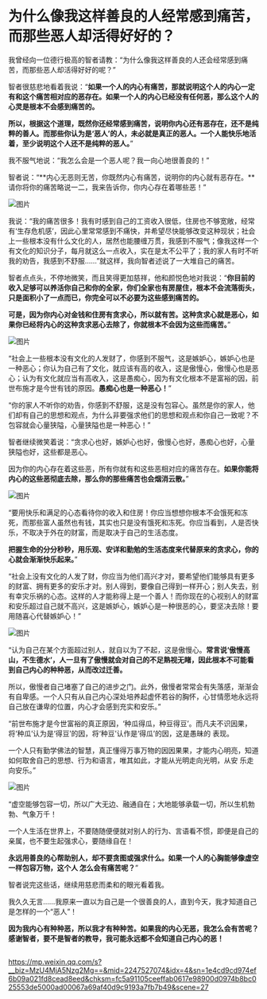 
# 为什么像我这样善良的人经常感到痛苦，而那些恶人却活得好好的？

我曾经向一位德行极高的智者请教：“为什么像我这样善良的人还会经常感到痛苦，而那些恶人却活得好好的呢？”  

  
智者很慈悲地看着我说：“**如果一个人的内心有痛苦，那就说明这个人的内心一定有和这个痛苦相对应的恶存在。如果一个人的内心已经没有任何恶，那么这个人的心灵是根本不会感到痛苦的。**

**所以，根据这个道理，既然你还经常感到痛苦，说明你内心还有恶存在，还不是纯粹的善人。而那些你认为是‘恶人’的人，未必就是真正的恶人。一个人能快乐地活着，至少说明这个人还不是纯粹的恶人。**”

我不服气地说：“我怎么会是一个恶人呢？我一向心地很善良的！”

智者说：“**内心无恶则无苦，你既然内心有痛苦，说明你的内心就有恶存在。**请你将你的痛苦略说一二，我来告诉你，你内心存在着哪些恶！”

![图片](https://mmbiz.qpic.cn/mmbiz_jpg/G2pRx4a9tsSWsNibfyROLxiaPw0tjt2eEVia6ZTxXsPbaKIHfeqPagdA9icWWYd7JTb6rbREYruDt8C7icnjiaBFoVCQ/640?wx_fmt=jpeg&tp=webp&wxfrom=5&wx_lazy=1&wx_co=1)

我说：“我的痛苦很多！我有时感到自己的工资收入很低，住房也不够宽敞，经常有‘生存危机感’，因此心里常常感到不痛快，并希望尽快能够改变这种现状；社会上一些根本没有什么文化的人，居然也能腰缠万贯，我感到不服气；像我这样一个有文化的知识分子，每月就这么一点收入，实在是太不公平了；我的家人有时不听我的劝告，我感到不舒服……”就这样，我向智者述说了一大堆自己的痛苦。

智者点点头，不停地微笑，而且笑得更加慈祥，他和颜悦色地对我说：“**你目前的收入足够可以养活你自己和你的全家，你们全家也有房屋住，根本不会流落街头，只是面积小了一点而已，你完全可以不必要为这些感到痛苦的。**

**可是，因为你内心对金钱和住房有贪求心，所以就有苦。这种贪求心就是恶心，如果你已经将内心的这种贪求恶心去除了，你就根本不会因为这些而痛苦。**”

![图片](https://mmbiz.qpic.cn/mmbiz_jpg/G2pRx4a9tsSDEhxxdr8LObGgIhCKoqiccnpLv5IrQQ5A7qzdtk4Hh4dF8icnVY57xzEfY7qt2ltfPb4yNiaOjibQhg/640?wx_fmt=jpeg&tp=webp&wxfrom=5&wx_lazy=1&wx_co=1)

“社会上一些根本没有文化的人发财了，你感到不服气，这是嫉妒心，嫉妒心也是一种恶心；你认为自己有了文化，就应该有高的收入，这是傲慢心，傲慢心也是恶心；认为有文化就应当有高收入，这是愚痴心，因为有文化根本不是富裕的因，前世布施才是今世有钱的原因。**愚痴心也是一种恶心！**”

“你的家人不听你的劝告，你感到不舒服，这是没有包容心。虽然是你的家人，他们却有自己的思想和观点，为什么非要强求他们的思想和观点和你自己一致呢？不包容就会心量狭隘，心量狭隘也是一种恶心！”

智者继续微笑着说：“贪求心也好，嫉妒心也好，傲慢心也好，愚痴心也好，心量狭隘也好，这些都是恶心。

因为你的内心存在着这些恶，所有你就有和这些恶相对应的痛苦存在。**如果你能将内心的这些恶彻底去除，那么你的那些痛苦也会烟消云散。**”

![图片](https://mmbiz.qpic.cn/mmbiz_jpg/G2pRx4a9tsSDEhxxdr8LObGgIhCKoqiccMrJh59ssZUo6mYf7eWkS1Hnsp57o4pZxeQt47x8xlg8nkgX2YUjswA/640?wx_fmt=jpeg&tp=webp&wxfrom=5&wx_lazy=1&wx_co=1)

“要用快乐和满足的心态看待你的收入和住房！你应当想想你根本不会饿死和冻死，而那些富人虽然也有钱，其实也只是没有饿死和冻死。你应当看到，人是否快乐，不取决于外在的财富，而是取决于自己的生活态度。

**把握生命的分分秒秒，用乐观、安详和勤勉的生活态度来代替原来的贪求心，你的心就会渐渐快乐起来。**”

“社会上没有文化的人发了财，你应当为他们高兴才对，要希望他们能够具有更多的财富、拥有更多的安乐才对。别人得到，要像自己得到一样开心；别人失去，别有幸灾乐祸的心态。这样的人才能称得上是一个善人！而你现在的心视别人的财富和安乐超过自己就不高兴，这是嫉妒心，嫉妒心是一种很恶的心，要坚决去除！要用随喜心代替嫉妒心！”  

![图片](https://mmbiz.qpic.cn/mmbiz_jpg/G2pRx4a9tsSDEhxxdr8LObGgIhCKoqiccy0n39gO1hFGE0NFDyyx4Xo3jjrmGbVFoIBbvjcLicgNttUYtPgv0sgg/640?wx_fmt=jpeg&tp=webp&wxfrom=5&wx_lazy=1&wx_co=1)

“认为自己在某个方面超过别人，就自以为了不起，这是傲慢心。**常言说‘傲慢高山，不生德水’，人一旦有了傲慢就会对自己的不足熟视无睹，因此根本不可能看 到自己内心的种种恶，从而改过迁善。**

所以，傲慢者自己堵塞了自己的进步之门。此外，傲慢者常常会有失落感，渐渐会有自卑感。一个人只有从自己内心深处培养起虚怀若谷的胸怀，心甘情愿地永远将自己放在谦卑的位置，内心才会感到充实和安乐。”

“前世布施才是今世富裕的真正原因，‘种瓜得瓜，种豆得豆’。而凡夫不识因果，将‘种瓜’认为是‘得豆’的因，将‘种豆’认作是‘得瓜’的因，这是愚昧的 表现。

一个人只有勤学佛法的智慧，真正懂得万事万物的因因果果，才能内心明亮，知道如何取舍自己的思想、行为和语言，唯其如此，才能从光明走向光明，从安 乐走向安乐。”

![图片](https://mmbiz.qpic.cn/mmbiz_jpg/G2pRx4a9tsSDEhxxdr8LObGgIhCKoqicck3qMQoI5bicZwxkP3ukvVib9tCvnbQ1eByYCtlbvH1iaD17LF1MtYNgrw/640?wx_fmt=jpeg&tp=webp&wxfrom=5&wx_lazy=1&wx_co=1)

“虚空能够包容一切，所以广大无边、融通自在；大地能够承载一切，所以生机勃勃、气象万千！

一个人生活在世界上，不要随随便便就对别人的行为、言语看不惯，即便是自己的亲属，也不要生起强求心，要随缘自在！

**永远用善良的心帮助别人，却不要贪图或强求什么。如果一个人的心胸能够像虚空一样包容万物，这个人 怎么会有痛苦呢？**”

智者说完这些话，继续用慈悲而柔和的眼光看着我。

我久久无言……我原来一直以为自己是一个很善良的人，直到今天，我才知道自己是怎样的一个“恶人”！

**因为我内心有种种恶，所以我才有种种苦。如果我的内心无恶，我怎么会有苦呢？感谢智者，要不是智者的教导，我可能永远都不会知道自己内心的恶！**

## 


https://mp.weixin.qq.com/s?__biz=MzU4MjA5Nzg2Mg==&mid=2247527074&idx=4&sn=1e4cd9cd974ef6b09a021fd8cead8eed&chksm=fc5a91105ceeffab0617e98900d0974b8bc025553de5000ad00067a69af40d9c9193a7fb7b49&scene=27
